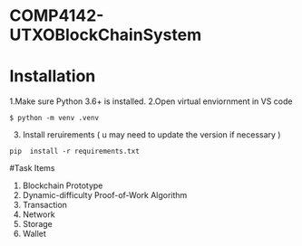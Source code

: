 # COMP4142-UTXOBlockChainSystem
 
# Installation
1.Make sure Python 3.6+ is installed.
2.Open virtual enviornment in VS code


```
$ python -m venv .venv 
```

3. Install reruirements
   (
u may need to update the version if necessary )
```
pip  install -r requirements.txt 
```
#Task Items
1.  Blockchain Prototype
2.  Dynamic-difficulty Proof-of-Work Algorithm
3.  Transaction
4.  Network
5.  Storage
6.  Wallet
